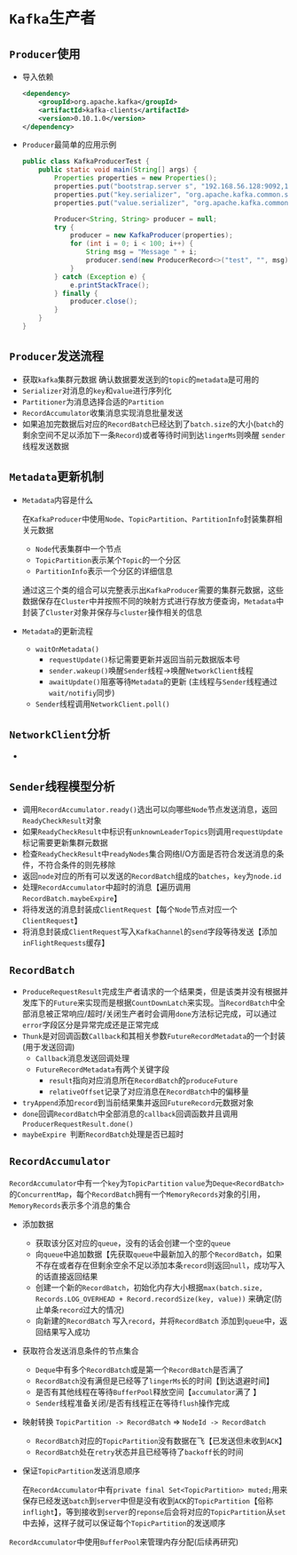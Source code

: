 # `Kafka`生产者

## `Producer`使用

- 导入依赖

  ```xml
  <dependency>
      <groupId>org.apache.kafka</groupId>
      <artifactId>kafka-clients</artifactId>
      <version>0.10.1.0</version>
  </dependency>
  ```

- `Producer`最简单的应用示例

  ```java
  public class KafkaProducerTest {
      public static void main(String[] args) {
          Properties properties = new Properties();
          properties.put("bootstrap.server s", "192.168.56.128:9092,192.168.56.128:9093,192.168.56.128:9094");
          properties.put("key.serializer", "org.apache.kafka.common.serialization.StringSerializer");
          properties.put("value.serializer", "org.apache.kafka.common.serialization.StringSerializer");
  
          Producer<String, String> producer = null;
          try {
              producer = new KafkaProducer(properties);
              for (int i = 0; i < 100; i++) {
                  String msg = "Message " + i;
                  producer.send(new ProducerRecord<>("test", "", msg));
              }
          } catch (Exception e) {
              e.printStackTrace();
          } finally {
              producer.close();
          }
      }
  }
  ```


## `Producer`发送流程

- 获取`kafka`集群元数据 确认数据要发送到的`topic`的`metadata`是可用的
- `Serializer`对消息的`key`和`value`进行序列化
- `Partitioner`为消息选择合适的`Partition`
- `RecordAccumulator`收集消息实现消息批量发送
- 如果追加完数据后对应的`RecordBatch`已经达到了`batch.size`的大小(`batch`的剩余空间不足以添加下一条`Record`)或者等待时间到达`lingerMs`则唤醒 `sender` 线程发送数据

## `Metadata`更新机制

- `Metadata`内容是什么

  在`KafkaProducer`中使用`Node`、`TopicPartition`、`PartitionInfo`封装集群相关元数据

  - `Node`代表集群中一个节点
  - `TopicPartition`表示某个`Topic`的一个分区
  - `PartitionInfo`表示一个分区的详细信息

  通过这三个类的组合可以完整表示出`KafkaProducer`需要的集群元数据，这些数据保存在`Cluster`中并按照不同的映射方式进行存放方便查询，`Metadata`中封装了`Cluster`对象并保存与`cluster`操作相关的信息

- `Metadata`的更新流程

  - `waitOnMetadata()`
    - `requestUpdate()`标记需要更新并返回当前元数据版本号
    - `sender.wakeup()`唤醒`Sender`线程->唤醒`NetworkClient`线程
    - `awaitUpdate()`阻塞等待`Metadata`的更新 (主线程与`Sender`线程通过`wait/notifiy`同步)
  - `Sender`线程调用`NetworkClient.poll()`



## `NetworkClient`分析

- 

## `Sender`线程模型分析

- 调用`RecordAccumulator.ready()`选出可以向哪些`Node`节点发送消息，返回`ReadyCheckResult`对象
- 如果`ReadyCheckResult`中标识有`unknownLeaderTopics`则调用`requestUpdate`标记需要更新集群元数据
- 检查`ReadyCheckResult`中`readyNodes`集合网络I/O方面是否符合发送消息的条件，不符合条件的则先移除
- 返回`node`对应的所有可以发送的`RecordBatch`组成的`batches`，`key`为`node.id`
- 处理`RecordAccumulator`中超时的消息【遍历调用`RecordBatch.maybeExpire`】
- 将待发送的消息封装成`ClientRequest`【每个`Node`节点对应一个`ClientRequest`】
- 将消息封装成`ClientRequest`写入`KafkaChannel`的`send`字段等待发送【添加`inFlightRequests`缓存】


## `RecordBatch`

- `ProduceRequestResult`完成生产者请求的一个结果类，但是该类并没有根据并发库下的`Future`来实现而是根据`CountDownLatch`来实现。当`RecordBatch`中全部消息被正常响应/超时/关闭生产者时会调用`done`方法标记完成，可以通过`error`字段区分是异常完成还是正常完成
- `Thunk`是对回调函数`Callback`和其相关参数`FutureRecordMetadata`的一个封装(用于发送回调)
  - `Callback`消息发送回调处理
  - `FutureRecordMetadata`有两个关键字段
    - `result`指向对应消息所在`RecordBatch`的`produceFuture`
    - `relativeOffset`记录了对应消息在`RecordBatch`中的偏移量
- `tryAppend`添加`record`到当前结果集并返回`FutureRecord`元数据对象
- `done`回调`RecordBatch`中全部消息的`callback`回调函数并且调用`ProducerRequestResult.done()`
- `maybeExpire `判断`RecordBatch`处理是否已超时

## `RecordAccumulator`

`RecordAccumulator`中有一个`key`为`TopicPartition` `value`为`Deque<RecordBatch>`的`ConcurrentMap`，每个`RecordBatch`拥有一个`MemoryRecords`对象的引用，`MemoryRecords`表示多个消息的集合

- 添加数据
  - 获取该分区对应的`queue`，没有的话会创建一个空的`queue`
  - 向`queue`中追加数据【先获取`queue`中最新加入的那个`RecordBatch`，如果不存在或者存在但剩余空余不足以添加本条`record`则返回`null`，成功写入的话直接返回结果
  - 创建一个新的`RecordBatch`，初始化内存大小根据`max(batch.size, Records.LOG_OVERHEAD + Record.recordSize(key, value))` 来确定(防止单条`record`过大的情况)
  - 向新建的`RecordBatch` 写入`record`，并将`RecordBatch` 添加到`queue`中，返回结果写入成功
- 获取符合发送消息条件的节点集合
  - `Deque`中有多个`RecordBatch`或是第一个`RecordBatch`是否满了
  - `RecordBatch`没有满但是已经等了`lingerMs`长的时间【到达退避时间】
  - 是否有其他线程在等待`BufferPool`释放空间【`accumulator`满了 】
  - `Sender`线程准备关闭/是否有线程正在等待`flush`操作完成
- 映射转换 `TopicPartition -> RecordBatch` => `NodeId -> RecordBatch`
  - `RecordBatch`对应的`TopicPartition`没有数据在飞【已发送但未收到`ACK`】
  - `RecordBatch`处在`retry`状态并且已经等待了`backoff`长的时间

- 保证`TopicPartition`发送消息顺序

  在`RecordAccumulator`中有`private final Set<TopicPartition> muted;`用来保存已经发送`batch`到`server`中但是没有收到`ACK`的`TopicPartition`【俗称`inflight`】，等到接收到`server`的`reponse`后会将对应的`TopicPartition`从`set`中去掉，这样子就可以保证每个`TopicPartition`的发送顺序

`RecordAccumulator`中使用`BufferPool`来管理内存分配(后续再研究)